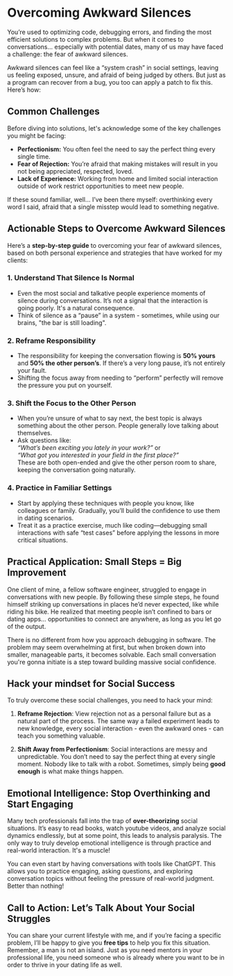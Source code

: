 # Overcoming Awkward Silences

You’re used to optimizing code, debugging errors, and finding the most efficient solutions to complex problems. But when it comes to conversations... especially with potential dates, many of us may have faced a challenge: the fear of awkward silences.

Awkward silences can feel like a “system crash” in social settings, leaving us feeling exposed, unsure, and afraid of being judged by others. But just as a program can recover from a bug, you too can apply a patch to fix this. Here’s how:

## Common Challenges

Before diving into solutions, let's acknowledge some of the key challenges you might be facing:

- **Perfectionism:** You often feel the need to say the perfect thing every single time.
- **Fear of Rejection:** You’re afraid that making mistakes will result in you not being appreciated, respected, loved.
- **Lack of Experience:** Working from home and limited social interaction outside of work restrict opportunities to meet new people.

If these sound familiar, well... I’ve been there myself: overthinking every word I said, afraid that a single misstep would lead to something negative.

## Actionable Steps to Overcome Awkward Silences

Here’s a **step-by-step guide** to overcoming your fear of awkward silences, based on both personal experience and strategies that have worked for my clients:

### 1. Understand That Silence Is Normal
- Even the most social and talkative people experience moments of silence during conversations. It’s not a signal that the interaction is going poorly. It's a natural consequence.
- Think of silence as a “pause” in a system - sometimes, while using our brains, "the bar is still loading".

### 2. Reframe Responsibility
- The responsibility for keeping the conversation flowing is **50% yours** and **50% the other person’s**. If there’s a very long pause, it’s not entirely your fault.
- Shifting the focus away from needing to “perform” perfectly will remove the pressure you put on yourself.

### 3. Shift the Focus to the Other Person
- When you’re unsure of what to say next, the best topic is always something about the other person. People generally love talking about themselves.
- Ask questions like:  
  *“What’s been exciting you lately in your work?”* or  
  *“What got you interested in your field in the first place?”*  
  These are both open-ended and give the other person room to share, keeping the conversation going naturally.

### 4. Practice in Familiar Settings
- Start by applying these techniques with people you know, like colleagues or family. Gradually, you’ll build the confidence to use them in dating scenarios.
- Treat it as a practice exercise, much like coding—debugging small interactions with safe “test cases” before applying the lessons in more critical situations.

## Practical Application: Small Steps = Big Improvement

One client of mine, a fellow software engineer, struggled to engage in conversations with new people. By following these simple steps, he found himself striking up conversations in places he’d never expected, like while riding his bike. He realized that meeting people isn’t confined to bars or dating apps... opportunities to connect are anywhere, as long as you let go of the output.

There is no different from how you approach debugging in software. The problem may seem overwhelming at first, but when broken down into smaller, manageable parts, it becomes solvable. Each small conversation you're gonna initiate is a step toward building massive social confidence.

## Hack your mindset for Social Success

To truly overcome these social challenges, you need to hack your mind:

1. **Reframe Rejection**: View rejection not as a personal failure but as a natural part of the process. The same way a failed experiment leads to new knowledge, every social interaction - even the awkward ones - can teach you something valuable.
   
2. **Shift Away from Perfectionism**: Social interactions are messy and unpredictable. You don’t need to say the perfect thing at every single moment. Nobody like to talk with a robot. Sometimes, simply being **good enough** is what make things happen.

## Emotional Intelligence: Stop Overthinking and Start Engaging

Many tech professionals fall into the trap of **over-theorizing** social situations. It’s easy to read books, watch youtube videos, and analyze social dynamics endlessly, but at some point, this leads to analysis paralysis. The only way to truly develop emotional intelligence is through practice and real-world interaction. It's a muscle!

You can even start by having conversations with tools like ChatGPT. This allows you to practice engaging, asking questions, and exploring conversation topics without feeling the pressure of real-world judgment. Better than nothing!

## Call to Action: Let’s Talk About Your Social Struggles

You can share your current lifestyle with me, and if you’re facing a specific problem, I’ll be happy to give you **free tips** to help you fix this situation. Remember, a man is not an island. Just as you need mentors in your professional life, you need someone who is already where you want to be in order to thrive in your dating life as well.
